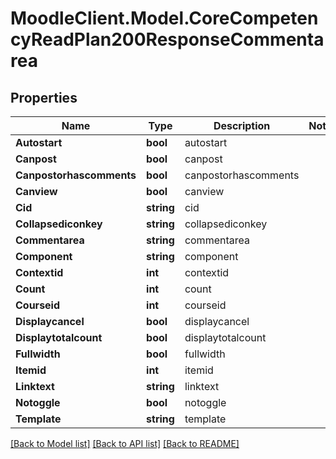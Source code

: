# MoodleClient.Model.CoreCompetencyReadPlan200ResponseCommentarea

## Properties

Name | Type | Description | Notes
------------ | ------------- | ------------- | -------------
**Autostart** | **bool** | autostart | 
**Canpost** | **bool** | canpost | 
**Canpostorhascomments** | **bool** | canpostorhascomments | 
**Canview** | **bool** | canview | 
**Cid** | **string** | cid | 
**Collapsediconkey** | **string** | collapsediconkey | 
**Commentarea** | **string** | commentarea | 
**Component** | **string** | component | 
**Contextid** | **int** | contextid | 
**Count** | **int** | count | 
**Courseid** | **int** | courseid | 
**Displaycancel** | **bool** | displaycancel | 
**Displaytotalcount** | **bool** | displaytotalcount | 
**Fullwidth** | **bool** | fullwidth | 
**Itemid** | **int** | itemid | 
**Linktext** | **string** | linktext | 
**Notoggle** | **bool** | notoggle | 
**Template** | **string** | template | 

[[Back to Model list]](../README.md#documentation-for-models) [[Back to API list]](../README.md#documentation-for-api-endpoints) [[Back to README]](../README.md)

